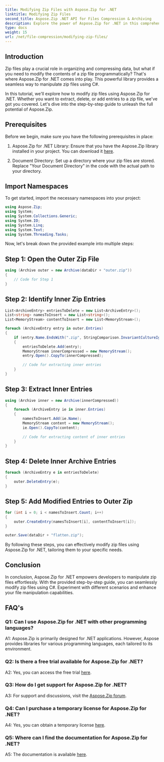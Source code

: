 ```yaml
---
title: Modifying Zip Files with Aspose.Zip for .NET
linktitle: Modifying Zip Files 
second_title: Aspose.Zip .NET API for Files Compression & Archiving
description: Explore the power of Aspose.Zip for .NET in this comprehensive tutorial. Learn to modify zip files seamlessly using C#.
type: docs
weight: 15
url: /net/file-compression/modifying-zip-files/
---
```

## Introduction

Zip files play a crucial role in organizing and compressing data, but what if you need to modify the contents of a zip file programmatically? That's where Aspose.Zip for .NET comes into play. This powerful library provides a seamless way to manipulate zip files using C#.

In this tutorial, we'll explore how to modify zip files using Aspose.Zip for .NET. Whether you want to extract, delete, or add entries to a zip file, we've got you covered. Let's dive into the step-by-step guide to unleash the full potential of Aspose.Zip.

## Prerequisites

Before we begin, make sure you have the following prerequisites in place:

1. Aspose.Zip for .NET Library: Ensure that you have the Aspose.Zip library installed in your project. You can download it [here](https://releases.aspose.com/zip/net/).

2. Document Directory: Set up a directory where your zip files are stored. Replace "Your Document Directory" in the code with the actual path to your directory.

## Import Namespaces

To get started, import the necessary namespaces into your project:

```csharp
using Aspose.Zip;
using System;
using System.Collections.Generic;
using System.IO;
using System.Linq;
using System.Text;
using System.Threading.Tasks;
```

Now, let's break down the provided example into multiple steps:

## Step 1: Open the Outer Zip File

```csharp
using (Archive outer = new Archive(dataDir + "outer.zip"))
{
    // Code for Step 1
}
```

## Step 2: Identify Inner Zip Entries

```csharp
List<ArchiveEntry> entriesToDelete = new List<ArchiveEntry>();
List<string> namesToInsert = new List<string>();
List<MemoryStream> contentToInsert = new List<MemoryStream>();

foreach (ArchiveEntry entry in outer.Entries)
{
    if (entry.Name.EndsWith(".zip", StringComparison.InvariantCultureIgnoreCase))
    {
        entriesToDelete.Add(entry);
        MemoryStream innerCompressed = new MemoryStream();
        entry.Open().CopyTo(innerCompressed);
        
        // Code for extracting inner entries
    }
}
```

## Step 3: Extract Inner Entries

```csharp
using (Archive inner = new Archive(innerCompressed))
{
    foreach (ArchiveEntry ie in inner.Entries)
    {
        namesToInsert.Add(ie.Name);
        MemoryStream content = new MemoryStream();
        ie.Open().CopyTo(content);
        
        // Code for extracting content of inner entries
    }
}
```

## Step 4: Delete Inner Archive Entries

```csharp
foreach (ArchiveEntry e in entriesToDelete)
{
    outer.DeleteEntry(e);
}
```

## Step 5: Add Modified Entries to Outer Zip

```csharp
for (int i = 0; i < namesToInsert.Count; i++)
{
    outer.CreateEntry(namesToInsert[i], contentToInsert[i]);
}

outer.Save(dataDir + "flatten.zip");
```

By following these steps, you can effectively modify zip files using Aspose.Zip for .NET, tailoring them to your specific needs.

## Conclusion

In conclusion, Aspose.Zip for .NET empowers developers to manipulate zip files effortlessly. With the provided step-by-step guide, you can seamlessly modify zip files using C#. Experiment with different scenarios and enhance your file manipulation capabilities.

## FAQ's

### Q1: Can I use Aspose.Zip for .NET with other programming languages?

A1: Aspose.Zip is primarily designed for .NET applications. However, Aspose provides libraries for various programming languages, each tailored to its environment.

### Q2: Is there a free trial available for Aspose.Zip for .NET?

A2: Yes, you can access the free trial [here](https://releases.aspose.com/).

### Q3: How do I get support for Aspose.Zip for .NET?

A3: For support and discussions, visit the [Aspose.Zip forum](https://forum.aspose.com/c/zip/37).

### Q4: Can I purchase a temporary license for Aspose.Zip for .NET?

A4: Yes, you can obtain a temporary license [here](https://purchase.aspose.com/temporary-license/).

### Q5: Where can I find the documentation for Aspose.Zip for .NET?

A5: The documentation is available [here](https://reference.aspose.com/zip/net/).
